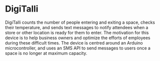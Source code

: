 # DigiTalli
DigiTalli counts the number of people entering and exiting a space, checks their temperature, and sends text messages to notify attendees when a store or other location is ready for them to enter. The motivation for this device is to help business owners and optimize the efforts of employees during these difficult times. The device is centred around an Arduino microcontroller, and uses an SMS API to send messages to users once a space is no longer at maximum capacity.
